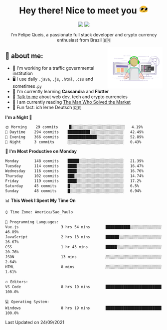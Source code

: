 
<h1 align="center">Hey there! Nice to meet you <img src="assets/sunglasses.gif" width="30"/></h1>

<p align="center">
  <a href="https://www.linkedin.com/in/fqueis"><img src="https://img.shields.io/badge/-LinkedIn-blue?style=flat&logo=Linkedin&logoColor=white" /></a>
  <a href="mailto:fqueis@gmail.com"><img src="https://img.shields.io/badge/-Gmail-c14438?style=flat&logo=Gmail&logoColor=white" /></a>
</p>

<p align="center">I'm Felipe Queis, a passionate full stack developer and crypto currency enthusiast from Brazil 🇧🇷</p>

<img width="35%" align="right" alt="fqueis" src="assets/profile.gif" /></p>

## 🤵 about me:

- 🏢 I'm working for a traffic governmental institution
- 🖥️ I use daily `.java`, `.js`, `.html`, `.css` and sometimes`.py`
- 🌱 I'm currently learning **Cassandra** and **Flutter**
- 💬 [Talk to me](https://github.com/fqueis/fqueis/discussions) about web dev, tech and crypto currencies
- 📖 I am currently reading [The Man Who Solved the Market](https://amzn.com/073521798X)
- 💭 Fun fact: ich lerne Deutsch 🇩🇪

<!--START_SECTION:waka-->
**I'm a Night 🦉** 

```text
🌞 Morning    29 commits     █░░░░░░░░░░░░░░░░░░░░░░░░   4.19% 
🌆 Daytime    294 commits    ██████████░░░░░░░░░░░░░░░   42.49% 
🌃 Evening    366 commits    █████████████░░░░░░░░░░░░   52.89% 
🌙 Night      3 commits      ░░░░░░░░░░░░░░░░░░░░░░░░░   0.43%

```
📅 **I'm Most Productive on Monday** 

```text
Monday       148 commits    █████░░░░░░░░░░░░░░░░░░░░   21.39% 
Tuesday      114 commits    ████░░░░░░░░░░░░░░░░░░░░░   16.47% 
Wednesday    116 commits    ████░░░░░░░░░░░░░░░░░░░░░   16.76% 
Thursday     102 commits    ███░░░░░░░░░░░░░░░░░░░░░░   14.74% 
Friday       119 commits    ████░░░░░░░░░░░░░░░░░░░░░   17.2% 
Saturday     45 commits     █░░░░░░░░░░░░░░░░░░░░░░░░   6.5% 
Sunday       48 commits     █░░░░░░░░░░░░░░░░░░░░░░░░   6.94%

```


📊 **This Week I Spent My Time On** 

```text
⌚︎ Time Zone: America/Sao_Paulo

💬 Programming Languages: 
Vue.js                   3 hrs 54 mins       ███████████░░░░░░░░░░░░░░   46.89% 
JavaScript               2 hrs 13 mins       ██████░░░░░░░░░░░░░░░░░░░   26.67% 
CSS                      1 hr 43 mins        █████░░░░░░░░░░░░░░░░░░░░   20.76% 
JSON                     13 mins             ░░░░░░░░░░░░░░░░░░░░░░░░░   2.64% 
HTML                     8 mins              ░░░░░░░░░░░░░░░░░░░░░░░░░   1.61%

🔥 Editors: 
VS Code                  8 hrs 19 mins       █████████████████████████   100.0%

💻 Operating System: 
Windows                  8 hrs 19 mins       █████████████████████████   100.0%

```


 Last Updated on 24/09/2021
<!--END_SECTION:waka-->
